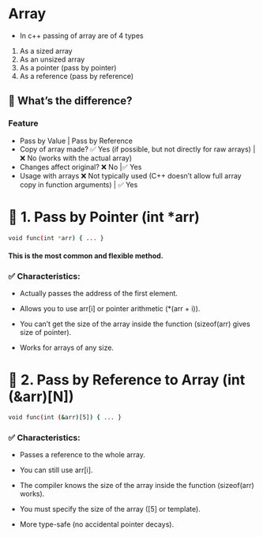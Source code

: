 # Array

- In c++ passing of array are of 4 types

1. As a sized array
2. As an unsized array
3. As a pointer (pass by pointer)
4. As a reference (pass by reference)

## 🔹 What’s the difference?

### Feature

- Pass by Value | Pass by Reference
- Copy of array made? ✅ Yes (if possible, but not directly for raw arrays) | ❌ No (works with the actual array)
- Changes affect original? ❌ No |✅ Yes
- Usage with arrays ❌ Not typically used (C++ doesn’t allow full array copy in function arguments) | ✅ Yes

# 🔸 1. Pass by Pointer (int \*arr)

```bash
void func(int *arr) { ... }
```

#### This is the most common and flexible method.

### ✅ Characteristics:

- Actually passes the address of the first element.

- Allows you to use arr[i] or pointer arithmetic (\*(arr + i)).

- You can’t get the size of the array inside the function (sizeof(arr) gives size of pointer).

- Works for arrays of any size.

# 🔸 2. Pass by Reference to Array (int (&arr)[N])

```bash
void func(int (&arr)[5]) { ... }

```

### ✅ Characteristics:

- Passes a reference to the whole array.

- You can still use arr[i].

- The compiler knows the size of the array inside the function (sizeof(arr) works).

- You must specify the size of the array ([5] or template).

- More type-safe (no accidental pointer decays).
